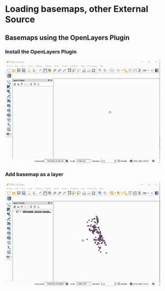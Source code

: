 # Loading basemaps, other External Source
## Basemaps using the OpenLayers Plugin

### Install the OpenLayers Plugin
![](video/installPlugin1.gif)
### Add basemap as a layer
![](video/loadOSM.gif)
